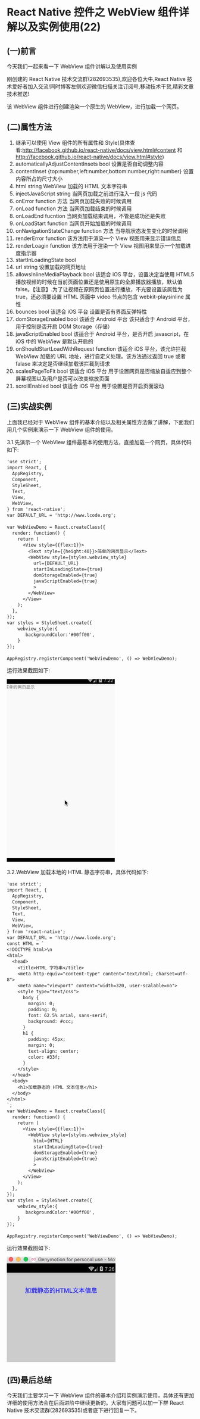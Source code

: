 # React Native 控件之 WebView 组件详解以及实例使用(22)

## (一)前言

今天我们一起来看一下 WebView 组件讲解以及使用实例

刚创建的 React Native 技术交流群(282693535),欢迎各位大牛,React Native 技术爱好者加入交流!同时博客左侧欢迎微信扫描关注订阅号,移动技术干货,精彩文章技术推送!

该 WebView 组件进行创建渲染一个原生的 WebView，进行加载一个网页。

## (二)属性方法

  1. 继承可以使用 View 组件的所有属性和 Style(具体查看:http://facebook.github.io/react-native/docs/view.html#content 和 http://facebook.github.io/react-native/docs/view.html#style)
  2. automaticallyAdjustContentInsets bool   设置是否自动调整内容
  3. contentInset  {top:number,left:number,bottom:number,right:number}  设置内容所占的尺寸大小
  4. html  string  WebView 加载的 HTML 文本字符串
  5. injectJavaScript  string 当网页加载之前进行注入一段 js 代码
  6. onError function  方法 当网页加载失败的时候调用
  7. onLoad  function 方法  当网页加载结束的时候调用
  8. onLoadEnd fucntion 当网页加载结束调用，不管是成功还是失败
  9. onLoadStart  function  当网页开始加载的时候调用
  10. onNavigationStateChange function 方法  当导航状态发生变化的时候调用
  11. renderError  function  该方法用于渲染一个 View 视图用来显示错误信息
  12. renderLoagin function  该方法用于渲染一个 View 视图用来显示一个加载进度指示器
  13. startInLoadingState  bool
  14. url  string  设置加载的网页地址
  15. allowsInlineMediaPlayback  bool   该适合 iOS 平台，设置决定当使用 HTML5 播放视频的时候在当前页面位置还是使用原生的全屏播放器播放，默认值 false。【注意】.为了让视频在原网页位置进行播放，不光要设置该属性为 true，还必须要设置 HTML 页面中 video 节点的包含 webkit-playsinline 属性
  16. bounces bool  该适合 iOS 平台 设置是否有界面反弹特性
  17. domStorageEnabled bool  该适合 Android 平台 该只适合于 Android 平台，用于控制是否开启 DOM Storage（存储）
  18. javaScriptEnabled  bool  该适合于 Android 平台，是否开启 javascript，在 iOS 中的 WebView 是默认开启的
  19. onShouldStartLoadWithRequest  function  该适合 iOS 平台，该允许拦截 WebView 加载的 URL 地址，进行自定义处理。该方法通过返回 true 或者 falase 来决定是否继续加载该拦截到请求
  20. scalesPageToFit  bool  该适合 iOS 平台  用于设置网页是否缩放自适应到整个屏幕视图以及用户是否可以改变缩放页面
  21. scrollEnabled  bool    该适合 iOS 平台 用于设置是否开启页面滚动

## (三)实战实例

上面我已经对于 WebView 组件的基本介绍以及相关属性方法做了讲解，下面我们用几个实例来演示一下 WebView 组件的使用。

3.1.先演示一个 WebView 组件最基本的使用方法，直接加载一个网页，具体代码如下:

```
'use strict';
import React, {
  AppRegistry,
  Component,
  StyleSheet,
  Text,
  View,
  WebView,
} from 'react-native';
var DEFAULT_URL = 'http://www.lcode.org';
 
var WebViewDemo = React.createClass({
  render: function() {
    return (
      <View style={{flex:1}}>
        <Text style={{height:40}}>简单的网页显示</Text>
        <WebView style={styles.webview_style} 
          url={DEFAULT_URL}
          startInLoadingState={true}
          domStorageEnabled={true}
          javaScriptEnabled={true}
          >
        </WebView>
      </View>
    );
  },
});
var styles = StyleSheet.create({
    webview_style:{  
       backgroundColor:'#00ff00',   
    }
});
 
AppRegistry.registerComponent('WebViewDemo', () => WebViewDemo);
```

运行效果截图如下:

![](images/11.gif)

3.2.WebView 加载本地的 HTML 静态字符串，具体代码如下:

```
'use strict';
import React, {
  AppRegistry,
  Component,
  StyleSheet,
  Text,
  View,
  WebView,
} from 'react-native';
var DEFAULT_URL = 'http://www.lcode.org';
const HTML = `
<!DOCTYPE html>\n
<html>
  <head>
    <title>HTML 字符串</title>
    <meta http-equiv="content-type" content="text/html; charset=utf-8">
    <meta name="viewport" content="width=320, user-scalable=no">
    <style type="text/css">
      body {
        margin: 0;
        padding: 0;
        font: 62.5% arial, sans-serif;
        background: #ccc;
      }
      h1 {
        padding: 45px;
        margin: 0;
        text-align: center;
        color: #33f;
      }
    </style>
  </head>
  <body>
    <h1>加载静态的 HTML 文本信息</h1>
  </body>
</html>
`;
var WebViewDemo = React.createClass({
  render: function() {
    return (
      <View style={{flex:1}}>
        <WebView style={styles.webview_style} 
          html={HTML}
          startInLoadingState={true}
          domStorageEnabled={true}
          javaScriptEnabled={true}
          >
        </WebView>
      </View>
    );
  },
});
var styles = StyleSheet.create({
    webview_style:{  
       backgroundColor:'#00ff00',   
    }
});
 
AppRegistry.registerComponent('WebViewDemo', () => WebViewDemo);
```

运行效果截图如下:

![](images/102.jpg)

## (四)最后总结

今天我们主要学习一下 WebView 组件的基本介绍和实例演示使用，具体还有更加详细的使用方法会在后面进阶中继续更新的。大家有问题可以加一下群 React Native 技术交流群(282693535)或者底下进行回复一下。